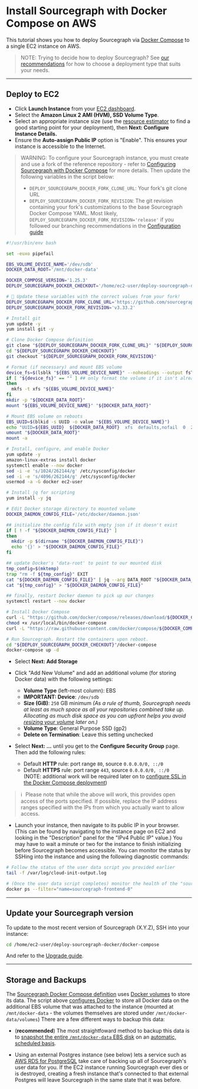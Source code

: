 # Install Sourcegraph with Docker Compose on AWS

This tutorial shows you how to deploy Sourcegraph via [Docker Compose](https://docs.docker.com/compose/) to a single EC2 instance on AWS.

> NOTE: Trying to decide how to deploy Sourcegraph? See [our recommendations](../index.md) for how to choose a deployment type that suits your needs.

---

## Deploy to EC2

* Click **Launch Instance** from your [EC2 dashboard](https://console.aws.amazon.com/ec2/v2/home).
* Select the **Amazon Linux 2 AMI (HVM), SSD Volume Type**.
* Select an appropriate instance size (use the [resource estimator](../resource_estimator.md) to find a good starting point for your deployment), then **Next: Configure Instance Details.**
* Ensure the **Auto-assign Public IP** option is "Enable". This ensures your instance is accessible to the Internet.

> WARNING: To configure your Sourcegraph instance, you must create and use a fork of the reference repository - refer to [Configuring Sourcegraph with Docker Compose](./operations.md#configure) for more details. Then update the following variables in the script below:
>
> * `DEPLOY_SOURCEGRAPH_DOCKER_FORK_CLONE_URL`: Your fork's git clone URL
> * `DEPLOY_SOURCEGRAPH_DOCKER_FORK_REVISION`: The git revision containing your fork's customizations to the base Sourcegraph Docker Compose YAML. Most likely, `DEPLOY_SOURCEGRAPH_DOCKER_FORK_REVISION='release'` if you followed our branching recommendations in the [Configuration guide](./operations.md#configure)

```bash
#!/usr/bin/env bash

set -euxo pipefail

EBS_VOLUME_DEVICE_NAME='/dev/sdb'
DOCKER_DATA_ROOT='/mnt/docker-data'

DOCKER_COMPOSE_VERSION='1.25.3'
DEPLOY_SOURCEGRAPH_DOCKER_CHECKOUT='/home/ec2-user/deploy-sourcegraph-docker'

# 🚨 Update these variables with the correct values from your fork!
DEPLOY_SOURCEGRAPH_DOCKER_FORK_CLONE_URL='https://github.com/sourcegraph/deploy-sourcegraph-docker.git'
DEPLOY_SOURCEGRAPH_DOCKER_FORK_REVISION='v3.33.2'

# Install git
yum update -y
yum install git -y

# Clone Docker Compose definition
git clone "${DEPLOY_SOURCEGRAPH_DOCKER_FORK_CLONE_URL}" "${DEPLOY_SOURCEGRAPH_DOCKER_CHECKOUT}"
cd "${DEPLOY_SOURCEGRAPH_DOCKER_CHECKOUT}"
git checkout "${DEPLOY_SOURCEGRAPH_DOCKER_FORK_REVISION}"

# Format (if necessary) and mount EBS volume
device_fs=$(lsblk "${EBS_VOLUME_DEVICE_NAME}" --noheadings --output fsType)
if [ "${device_fs}" == "" ] ## only format the volume if it isn't already formatted
then
  mkfs -t xfs "${EBS_VOLUME_DEVICE_NAME}"
fi
mkdir -p "${DOCKER_DATA_ROOT}"
mount "${EBS_VOLUME_DEVICE_NAME}" "${DOCKER_DATA_ROOT}"

# Mount EBS volume on reboots
EBS_UUID=$(blkid -s UUID -o value "${EBS_VOLUME_DEVICE_NAME}")
echo "UUID=${EBS_UUID}  ${DOCKER_DATA_ROOT}  xfs  defaults,nofail  0  2" >> '/etc/fstab'
umount "${DOCKER_DATA_ROOT}"
mount -a

# Install, configure, and enable Docker
yum update -y
amazon-linux-extras install docker
systemctl enable --now docker
sed -i -e 's/1024/262144/g' /etc/sysconfig/docker
sed -i -e 's/4096/262144/g' /etc/sysconfig/docker
usermod -a -G docker ec2-user

# Install jq for scripting
yum install -y jq

# Edit Docker storage directory to mounted volume
DOCKER_DAEMON_CONFIG_FILE='/etc/docker/daemon.json'

## initialize the config file with empty json if it doesn't exist
if [ ! -f "${DOCKER_DAEMON_CONFIG_FILE}" ]
then
  mkdir -p $(dirname "${DOCKER_DAEMON_CONFIG_FILE}")
  echo '{}' > "${DOCKER_DAEMON_CONFIG_FILE}"
fi

## update Docker's 'data-root' to point to our mounted disk
tmp_config=$(mktemp)
trap "rm -f ${tmp_config}" EXIT
cat "${DOCKER_DAEMON_CONFIG_FILE}" | jq --arg DATA_ROOT "${DOCKER_DATA_ROOT}" '.["data-root"]=$DATA_ROOT' > "${tmp_config}"
cat "${tmp_config}" > "${DOCKER_DAEMON_CONFIG_FILE}"

## finally, restart Docker daemon to pick up our changes
systemctl restart --now docker

# Install Docker Compose
curl -L "https://github.com/docker/compose/releases/download/${DOCKER_COMPOSE_VERSION}/docker-compose-$(uname -s)-$(uname -m)" -o /usr/local/bin/docker-compose
chmod +x /usr/local/bin/docker-compose
curl -L "https://raw.githubusercontent.com/docker/compose/${DOCKER_COMPOSE_VERSION}/contrib/completion/bash/docker-compose" -o /etc/bash_completion.d/docker-compose

# Run Sourcegraph. Restart the containers upon reboot.
cd "${DEPLOY_SOURCEGRAPH_DOCKER_CHECKOUT}"/docker-compose
docker-compose up -d
```

* Select **Next: Add Storage**
* Click "Add New Volume" and add an additional volume (for storing Docker data) with the following settings:

  * **Volume Type** (left-most column): EBS
  * **IMPORTANT: Device**: `/dev/sdb`
  * **Size (GiB)**: `250` GB minimum *(As a rule of thumb, Sourcegraph needs at least as much space as all your repositories combined take up. Allocating as much disk space as you can upfront helps you avoid [resizing your volume](https://aws.amazon.com/premiumsupport/knowledge-center/expand-root-ebs-linux/) later on.)*
  * **Volume Type**: General Purpose SSD (gp2)
  * **Delete on Termination**: Leave this setting unchecked

* Select **Next: ...** until you get to the **Configure Security Group** page. Then add the following rules:
  * Default **HTTP** rule: port range `80`, source `0.0.0.0/0, ::/0`
  * Default **HTTPS** rule: port range `443`, source `0.0.0.0/0, ::/0`<br>(NOTE: additional work will be required later on to [configure SSL in the Docker Compose deployment](../../../admin/http_https_configuration.md#sourcegraph-via-docker-compose-caddy-2))

> ℹ️ Please note that while the above will work, this provides open access of the ports specified. If possible, replace the IP address ranges specified with the IPs from which you actually want to allow access.

* Launch your instance, then navigate to its public IP in your browser. (This can be found by navigating to the instance page on EC2 and looking in the "Description" panel for the "IPv4 Public IP" value.) You may have to wait a minute or two for the instance to finish initializing before Sourcegraph becomes accessible. You can monitor the status by SSHing into the instance and using the following diagnostic commands:

```bash
# Follow the status of the user data script you provided earlier
tail -f /var/log/cloud-init-output.log

# (Once the user data script completes) monitor the health of the "sourcegraph-frontend" container
docker ps --filter="name=sourcegraph-frontend-0"
```

---

## Update your Sourcegraph version

To update to the most recent version of Sourcegraph (X.Y.Z), SSH into your instance:

```bash
cd /home/ec2-user/deploy-sourcegraph-docker/docker-compose
```

And refer to the [Upgrade guide](./operations.md#upgrade).

---

## Storage and Backups

The [Sourcegraph Docker Compose definition](https://github.com/sourcegraph/deploy-sourcegraph-docker/blob/master/docker-compose/docker-compose.yaml) uses [Docker volumes](https://docs.docker.com/storage/volumes/) to store its data. The script above [configures Docker](https://docs.docker.com/engine/reference/commandline/dockerd/#daemon-configuration-file) to store all Docker data on the additional EBS volume that was attached to the instance (mounted at `/mnt/docker-data` - the volumes themselves are stored under `/mnt/docker-data/volumes`) There are a few different ways to backup this data:

* (**recommended**) The most straightfoward method to backup this data is to [snapshot the entire `/mnt/docker-data` EBS disk](https://docs.aws.amazon.com/AWSEC2/latest/UserGuide/ebs-creating-snapshot.html) on an [automatic, scheduled basis](https://docs.aws.amazon.com/AWSEC2/latest/UserGuide/snapshot-lifecycle.html).

* Using an external Postgres instance (see below) lets a service such as [AWS RDS for PostgreSQL](https://aws.amazon.com/rds/) take care of backing up all of Sourcegraph's user data for you. If the EC2 instance running Sourcegraph ever dies or is destroyed, creating a fresh instance that's connected to that external Postgres will leave Sourcegraph in the same state that it was before.
